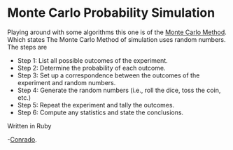 # Monte Carlo Probability Simulation

Playing around with some algorithms this one is of the [Monte Carlo Method](http://en.wikipedia.org/wiki/Monte_Carlo_method).
Which states 
The Monte Carlo Method of simulation uses random numbers.
The steps are

* Step 1: List all possible outcomes of the experiment.
* Step 2: Determine the probability of each outcome.
* Step 3: Set up a correspondence between the outcomes of the experiment and random numbers.
* Step 4: Generate the random numbers (i.e., roll the dice, toss the coin, etc.)
* Step 5: Repeat the experiment and tally the outcomes.
* Step 6: Compute any statistics and state the conclusions.


Written in Ruby

 -[Conrado](https://github.com/CaptConrado).
